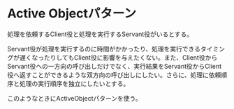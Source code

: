 # Active Objectパターン

処理を依頼するClient役と処理を実行するServant役がいるとする。

Servant役が処理を実行するのに時間がかかったり、処理を実行できるタイミングが遅くなったりしてもClient役に影響を与えたくない。また、Client役からServant役への一方向の呼び出しだけでなく、実行結果をServant役からClient役へ返すことができるような双方向の呼び出しにしたい。さらに、処理に依頼順序と処理の実行順序を独立にしたいとする。

このようなときにActiveObjectパターンを使う。